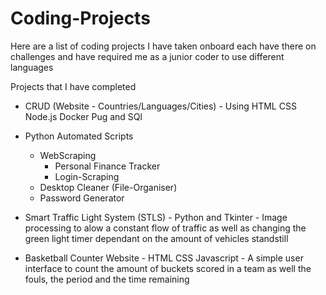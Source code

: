 # Coding-Projects
Here are a list of coding projects I have taken onboard each have there on challenges and have required me as a junior coder to use different languages 

Projects that I have completed
  - CRUD (Website - Countries/Languages/Cities) - Using HTML CSS Node.js Docker Pug and SQl 
  
  - Python Automated Scripts
      - WebScraping
          - Personal Finance Tracker
          - Login-Scraping
      - Desktop Cleaner (File-Organiser)
      - Password Generator

  - Smart Traffic Light System (STLS) - Python and Tkinter 
        - Image processing to alow a constant flow of traffic as well as changing the green light timer dependant on the amount of vehicles standstill
  - Basketball Counter Website - HTML CSS Javascript
        - A simple user interface to count the amount of buckets scored in a team as well the fouls, the period and the time remaining
